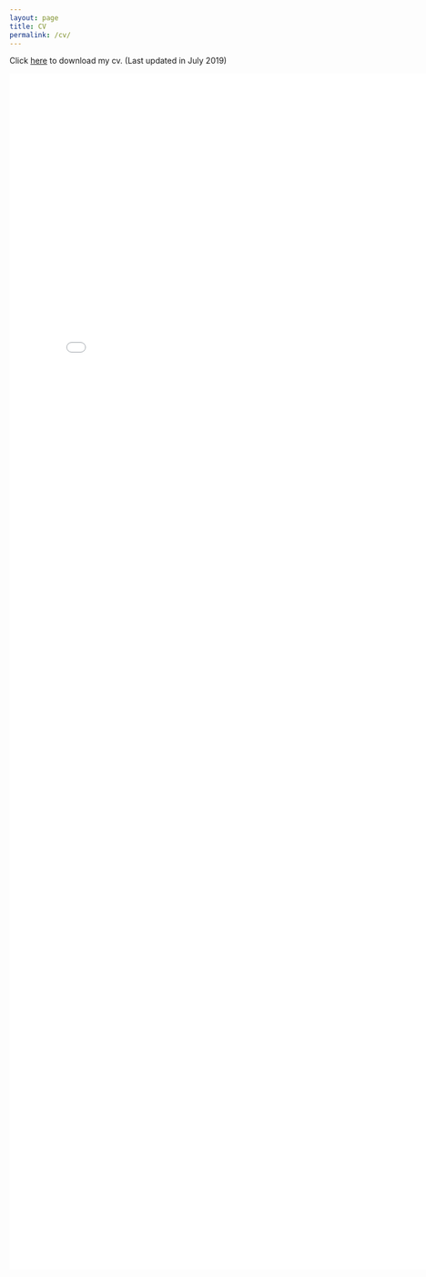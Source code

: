 ```yaml
---
layout: page
title: CV
permalink: /cv/
---
```


Click <a target="_blank" href="zou-cv-long.pdf">here</a> to download my cv. (Last updated in July 2019)

<embed src="zou-cv-long.pdf" width="800px" height="2100px" />
<!-- <ul>
	<li><a href="long_cv.pdf">CV</a> (4 pages)</li>
	<li><a href="two_page.pdf">Long resume</a> (2 pages)</li>
	<li><a href="short_cv.pdf">Short resume</a> (1 page)</li>
</ul> -->

